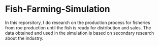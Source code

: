 # Fish-Farming-Simulation
In this reporsitory, I do research on the production process for fisheries from roe production until the fish is ready for distribution and sales. The data obtained and used in the simulation is based on secondary research about the industry.
